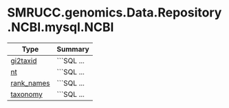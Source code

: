 ﻿
# SMRUCC.genomics.Data.Repository.NCBI.mysql.NCBI

|Type|Summary|
|----|-------|
|[gi2taxid](./gi2taxid.md)|```SQL ...|
|[nt](./nt.md)|```SQL ...|
|[rank_names](./rank_names.md)|```SQL ...|
|[taxonomy](./taxonomy.md)|```SQL ...|

